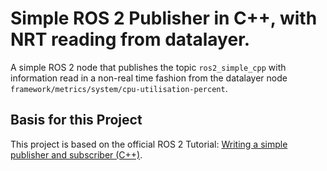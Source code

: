 # Simple ROS 2 Publisher in C++, with NRT reading from datalayer.

A simple ROS 2 node that publishes the topic `ros2_simple_cpp` with information read in a non-real time fashion from the datalayer node `framework/metrics/system/cpu-utilisation-percent`.


## Basis for this Project

This project is based on the official ROS 2 Tutorial: [Writing a simple publisher and subscriber (C++)](https://docs.ros.org/en/humble/Tutorials/Beginner-Client-Libraries/Writing-A-Simple-Cpp-Publisher-And-Subscriber.html#writing-a-simple-publisher-and-subscriber-c).
